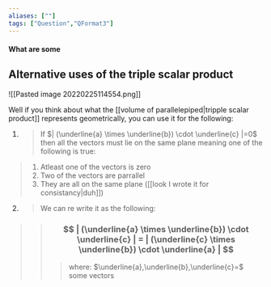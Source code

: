 ```yaml
---
aliases: [""]
tags: ["Question","QFormat3"]
---
```


#### What are some
## Alternative uses of the triple scalar product
![[Pasted image 20220225114554.png]]

Well if you think about what the [[volume of parallelepiped|tripple scalar product]] represents geometrically, you can use it for the following:

1) > If $| (\underline{a} \times \underline{b}) \cdot \underline{c} |=0$ then all the vectors must lie on the same plane meaning one of the following is true:
> 1) Atleast one of the vectors is zero
> 2) Two of the vectors are parrallel
> 3) They are all on the same plane ([[look I wrote it for consistancy|duh]])

2) > We can re write it as the following:
>> ### $$ | (\underline{a} \times \underline{b}) \cdot \underline{c} | = | (\underline{c} \times \underline{b}) \cdot \underline{a} | $$ 
>>> where:
>>> $\underline{a},\underline{b},\underline{c}=$ some vectors 